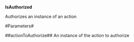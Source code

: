 **IsAuthorized**

Authorizes an instance of an action

#Parameters#


##actionToAuthorize##
An instance of the action to authorize
